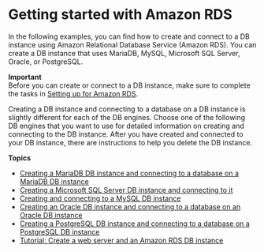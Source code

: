 # Getting started with Amazon RDS<a name="CHAP_GettingStarted"></a>

In the following examples, you can find how to create and connect to a DB instance using Amazon Relational Database Service \(Amazon RDS\)\. You can create a DB instance that uses MariaDB, MySQL, Microsoft SQL Server, Oracle, or PostgreSQL\.

**Important**  
Before you can create or connect to a DB instance, make sure to complete the tasks in [Setting up for Amazon RDS](CHAP_SettingUp.md)\.

Creating a DB instance and connecting to a database on a DB instance is slightly different for each of the DB engines\. Choose one of the following DB engines that you want to use for detailed information on creating and connecting to the DB instance\. After you have created and connected to your DB instance, there are instructions to help you delete the DB instance\.

**Topics**
+ [Creating a MariaDB DB instance and connecting to a database on a MariaDB DB instance](CHAP_GettingStarted.CreatingConnecting.MariaDB.md)
+ [Creating a Microsoft SQL Server DB instance and connecting to it](CHAP_GettingStarted.CreatingConnecting.SQLServer.md)
+ [Creating and connecting to a MySQL DB instance](CHAP_GettingStarted.CreatingConnecting.MySQL.md)
+ [Creating an Oracle DB instance and connecting to a database on an Oracle DB instance](CHAP_GettingStarted.CreatingConnecting.Oracle.md)
+ [Creating a PostgreSQL DB instance and connecting to a database on a PostgreSQL DB instance](CHAP_GettingStarted.CreatingConnecting.PostgreSQL.md)
+ [Tutorial: Create a web server and an Amazon RDS DB instance](TUT_WebAppWithRDS.md)